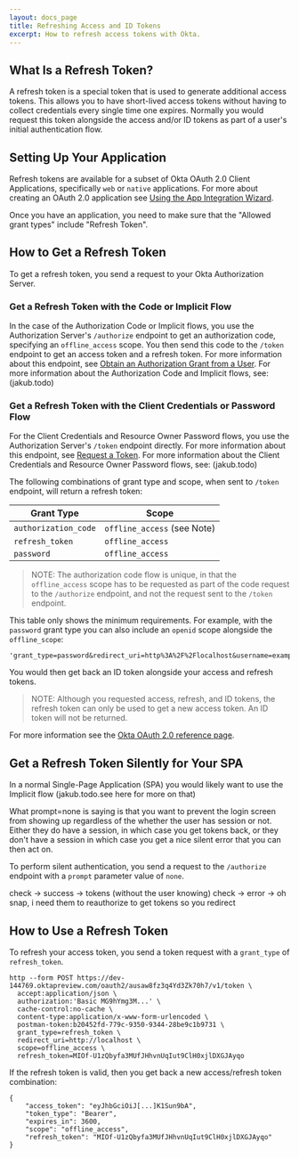 ```yaml
---
layout: docs_page
title: Refreshing Access and ID Tokens
excerpt: How to refresh access tokens with Okta.
---
```


## What Is a Refresh Token?

A refresh token is a special token that is used to generate additional access tokens. This allows you to have short-lived access tokens without having to collect credentials every single time one expires. Normally you would request this token alongside the access and/or ID tokens as part of a user's initial authentication flow.

## Setting Up Your Application

Refresh tokens are available for a subset of Okta OAuth 2.0 Client Applications, specifically `web` or `native` applications. For more about creating an OAuth 2.0 application see [Using the App Integration Wizard](https://help.okta.com/en/prev/Content/Topics/Apps/Apps_App_Integration_Wizard.htm).

Once you have an application, you need to make sure that the "Allowed grant types" include "Refresh Token". 

## How to Get a Refresh Token

To get a refresh token, you send a request to your Okta Authorization Server. 

### Get a Refresh Token with the Code or Implicit Flow

In the case of the Authorization Code or Implicit flows, you use the Authorization Server's `/authorize` endpoint to get an authorization code, specifying an `offline_access` scope. You then send this code to the `/token` endpoint to get an access token and a refresh token. For more information about this endpoint, see [Obtain an Authorization Grant from a User](https://developer.okta.com/docs/api/resources/oauth2.html#obtain-an-authorization-grant-from-a-user). For more information about the Authorization Code and Implicit flows, see: (jakub.todo)

### Get a Refresh Token with the Client Credentials or Password Flow

For the Client Credentials and Resource Owner Password flows, you use the Authorization Server's `/token` endpoint directly. For more information about this endpoint, see [Request a Token](https://developer.okta.com/docs/api/resources/oauth2.html#request-a-token). For more information about the Client Credentials and Resource Owner Password flows, see: (jakub.todo)

The following combinations of grant type and scope, when sent to `/token` endpoint, will return a refresh token:

|Grant Type  | Scope |
|-------------|-------|
| `authorization_code`  | `offline_access` (see Note)  |
| `refresh_token`  | `offline_access` |
| `password`  | `offline_access`  |

> NOTE: The authorization code flow is unique, in that the `offline_access` scope has to be requested as part of the code request to the `/authorize` endpoint, and not the request sent to the `/token` endpoint.

This table only shows the minimum requirements. For example, with the `password` grant type you can also include an `openid` scope alongside the `offline_scope`:

```
'grant_type=password&redirect_uri=http%3A%2F%2Flocalhost&username=example%40mailinator.com&password=a.gReAt.pasSword&scope=openid%20offline_access'
```

You would then get back an ID token alongside your access and refresh tokens.

> NOTE: Although you requested access, refresh, and ID tokens, the refresh token can only be used to get a new access token. An ID token will not be returned.

For more information see the [Okta OAuth 2.0 reference page](https://developer.okta.com/docs/api/resources/oauth2.html#response-parameters-1).

## Get a Refresh Token Silently for Your SPA

In a normal Single-Page Application (SPA) you would likely want to use the Implicit flow (jakub.todo.see here for more on that)

What prompt=none is saying is that you want to prevent the login screen from showing up regardless of the whether the user has session or not. Either they do have a session, in which case you get tokens back, or they don't have a session in which case you get a nice silent error that you can then act on.

To perform silent authentication, you send a request to the `/authorize` endpoint with a `prompt` parameter value of `none`.

check -> success -> tokens (without the user knowing)
check -> error -> oh snap, i need them to reauthorize to get tokens
so you redirect

## How to Use a Refresh Token

To refresh your access token, you send a token request with a `grant_type` of `refresh_token`.

```
http --form POST https://dev-144769.oktapreview.com/oauth2/ausaw8fz3q4Yd3Zk70h7/v1/token \
  accept:application/json \
  authorization:'Basic MG9hYmg3M...' \
  cache-control:no-cache \
  content-type:application/x-www-form-urlencoded \
  postman-token:b20452fd-779c-9350-9344-28be9c1b9731 \
  grant_type=refresh_token \
  redirect_uri=http://localhost \
  scope=offline_access \
  refresh_token=MIOf-U1zQbyfa3MUfJHhvnUqIut9ClH0xjlDXGJAyqo
```

If the refresh token is valid, then you get back a new access/refresh token combination:

```
{
    "access_token": "eyJhbGciOiJ[...]K1Sun9bA",
    "token_type": "Bearer",
    "expires_in": 3600,
    "scope": "offline_access",
    "refresh_token": "MIOf-U1zQbyfa3MUfJHhvnUqIut9ClH0xjlDXGJAyqo"
}
```